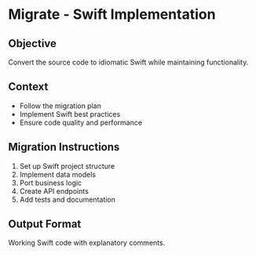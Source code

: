 # Migrate - Swift Implementation

## Objective
Convert the source code to idiomatic Swift while maintaining functionality.

## Context
- Follow the migration plan
- Implement Swift best practices
- Ensure code quality and performance

## Migration Instructions
1. Set up Swift project structure
2. Implement data models
3. Port business logic
4. Create API endpoints
5. Add tests and documentation

## Output Format
Working Swift code with explanatory comments.
